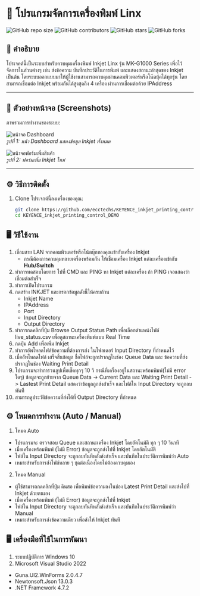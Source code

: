 
# 🚀 โปรแกรมจัดการเครื่องพิมพ์ Linx

![GitHub repo size](https://img.shields.io/github/repo-size/username/repo-name)
![GitHub contributors](https://img.shields.io/github/contributors/username/repo-name)
![GitHub stars](https://img.shields.io/github/stars/username/repo-name?style=social)
![GitHub forks](https://img.shields.io/github/forks/username/repo-name?style=social)

## 📖 คำอธิบาย
โปรเจคต์นี้เป็นระบบสําหรับควบคุมเครื่องพิมพ์ Inkjet Linx รุ่น MK-G1000 Series เพื่อไว้จัดการในส่วนต่างๆ เช่น ส่งข้อความ บันทึกประวัติในการพิมพ์ และแสดงสถานะล่าสุดของ Inkjet เป็นต้น 
โดยระบบออกแบบมาให้ผู้ใช้งานสามารถควบคุมผ่านคอมพิวเตอร์หรือโน๊ตบุ้คได้ทุกรุ่น โดยสามารถเชื่อมต่อ Inkjet พร้อมกันได้สูงสุดถึง 4 เครื่อง ผ่านการเชื่อมต่อด้วย IPAddress

---

## 📸 ตัวอย่างหน้าจอ (Screenshots)

ภาพรวมการทำงานของระบบ:

![หน้าจอ Dashboard](./images/dashboard.png)  
*รูปที่ 1: หน้า Dashboard แสดงข้อมูล Inkjet ทั้งหมด*

![หน้าจอฟอร์มเพิ่มสินค้า](./images/add_inkjet.png)  
*รูปที่ 2: ฟอร์มเพิ่ม Inkjet ใหม่*

---

## ⚙️ วิธีการติดตั้ง

1. Clone โปรเจกต์นี้ลงเครื่องของคุณ:
   ```bash 
   git clone https://github.com/ecctechs/KEYENCE_inkjet_printing_control_DEMO.git
   cd KEYENCE_inkjet_printing_control_DEMO


## 🖥️ วิธีใช้งาน

1. เชื่อมสาย LAN จากคอมพิวเตอร์หรือโน้ตบุ๊กของคุณเข้ากับเครื่อง Inkjet
   - กรณีต้องการควบคุมหลายเครื่องพร้อมกัน ให้เชื่อมเครื่อง Inkjet แต่ละเครื่องเข้ากับ **Hub/Switch**
2. ทําการทดสอบโดยการ ไปที่ CMD และ PING หา Inkjet แต่ละเครื่อง ถ้า PING เจอแสดงว่าเชื่อมต่อสําเร็จ
3. ทําการเปิดโปรแกรม
4. กดสร้าง INKJET และกรอกข้อมูลดังนี้ให้ครบถ้วน
   - Inkjet Name
   - IPAddress
   - Port
   - Input Directory
   - Output Directory
5. ทําการกดคลิกที่ปุ่ม Browse Output Status Path เพื่อเลือกตําแหน่งไฟล์ live_status.csv เพื่อดูสถานะเครื่องพิมพ์แบบ Real Time
6. กดปุ่ม Add เพื่อเพิ่ม Inkjet
7. ทําการอัพโหลดไฟล์ข้อความที่ต้องการส่ง ในโฟลเดอร์ Input Directory ที่กําหนดไว้
8. เมื่ออัพโหลดไฟล์ เสร็จสิ้นข้อมูล ชื่อไฟล์จะถูกปรากฎในช่อง Queue Data และ ข้อความที่ส่งปรากฎในช่อง Waiting Print Detail 
9. โปรแกรมจะทําการวนลูปเพื่อเช็คทุกๆ 10 วิ กรณีที่เครื่องอยู่ในสถานะพร้อมพิมพ์(ไม่มี error ใดๆ)  ข้อมูลจะถูกย้ายจาก  Queue Data -> Current Data และ Waiting Print Detail -> Lastest Print Detail แสดงว่าข้อมูลถูกส่งสําเร็จ และไฟล์ใน Input Directory จะถูกลบทันที
10. สามารถดูประวัติข้อความที่ส่งได้ที่ Output Directory ที่กําหนด

## ⚙️ โหมดการทำงาน (Auto / Manual)

1. โหมด Auto
- โปรแกรมจะ ตรวจสอบ Queue และสถานะเครื่อง Inkjet โดยอัตโนมัติ ทุก ๆ 10 วินาที  
- เมื่อเครื่องพร้อมพิมพ์ (ไม่มี Error) ข้อมูลจะถูกส่งไปที่ Inkjet โดยอัตโนมัติ
- ไฟล์ใน Input Directory จะถูกลบทันทีหลังส่งสำเร็จ และบันทึกในประวัติการพิมพ์ว่า Auto
- เหมาะสำหรับการส่งไฟล์หลาย ๆ ชุดต่อเนื่องโดยไม่ต้องควบคุมเอง

2. โหมด Manual
- ผู้ใช้สามารถกดคลิกที่ปุ่ม ดินสอ เพื่อพิมพ์ข้อความลงในช่อง Latest Print Detail และส่งไปที่ Inkjet ด้วยตนเอง  
- เมื่อเครื่องพร้อมพิมพ์ (ไม่มี Error) ข้อมูลจะถูกส่งไปที่ Inkjet  
- ไฟล์ใน Input Directory จะถูกลบทันทีหลังส่งสำเร็จ และบันทึกในประวัติการพิมพ์ว่า Manual 
- เหมาะสำหรับการส่งข้อความเดียว เพื่อส่งให้ Inkjet ทันที

## 🖥️ เครื่องมือที่ใช้ในการพัฒนา

1. ระบบปฏิบัติการ Windows 10
2. Microsoft Visual Studio 2022
 - Guna.UI2.WinForms 2.0.4.7
 - Newtonsoft.Json 13.0.3
 - .NET Framework 4.7.2
